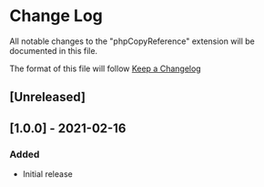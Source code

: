 # Change Log

All notable changes to the "phpCopyReference" extension will be documented in this file.

The format of this file will follow [Keep a Changelog](http://keepachangelog.com/)

## [Unreleased]

## [1.0.0] - 2021-02-16
### Added
- Initial release